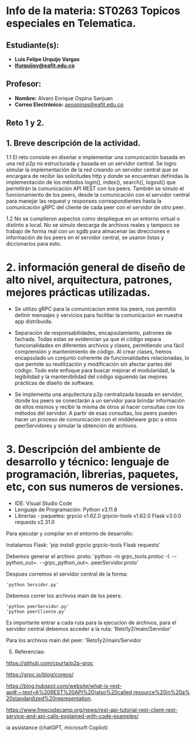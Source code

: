 # Info de la materia: ST0263 Topicos especiales en Telematica.

## Estudiante(s):
- **Luis Felipe Urquijo Vargas** 
- **lfurquijov@eafit.edu.co** 

## Profesor:
- **Nombre:** Alvaro Enrique Ospina Sanjuan
- **Correo Electrónico:** aeospinas@eafit.edu.co

## Reto 1 y 2.

## 1. Breve descripción de la actividad.

1.1 El reto consiste en diseñar e implementar una comunicación basada en una red p2p no estructurada y basada en un servidor central. Se logro simular la implementación de la red creando un servidor central que se encargara de recibir las solicitudes http y donde se encuentran definidas la implementación de los métodos login(), index(), search(), logout() que permitirán la comunicación API REST con los peers. También se simulo el funcionamiento de los peers, desde la comunicación con el servidor central para manejar las request y responses correspondientes hasta la comunicación gRPC del cliente de cada peer con el servidor de otro peer. 

1.2 No se cumplieron aspectos como despliegue en un entorno virtual o distinto a local. No se simulo descarga de archivos reales y tampoco se trabajo de forma real con un sgdb para almacenar las direcciones e información de los peers en el servidor central, se usaron listas y diccionarios para esto.

# 2. información general de diseño de alto nivel, arquitectura, patrones, mejores prácticas utilizadas.

- Se utilizo gRPC para la comunicacion entre los peers, nos permitio definir mensajes y servicios para facilitar la comunicacion en nuestra app distribuida.

- Separación de responsabilidades, encapsulamiento, patrones de fachada. Todas estas se evidencian ya que el código separa funcionalidades en diferentes archivos y clases, permitiendo una fácil comprensión y mantenimiento de código. Al crear clases, hemos encapsulado un conjunto coherente de funcionalidades relacionadas, lo que permite su reutilización y modificación sin afectar partes del código. Todo este enfoque para buscar mejorar el modularidad, la legibilidad y la mantenibilidad del código siguiendo las mejores prácticas de diseño de software.

- Se implementa una arquitectura p2p centralizada basada en servidor, donde los peers se conectarán a un servidor para brindar información de ellos mismos y recibir la misma de otros al hacer consultas con los métodos del servidor. A partir de esas consultas, los peers pueden hacer un proceso de comunicación con el middelware grpc a otros peerServidores y simular la obtención de archivos.

# 3. Descripción del ambiente de desarrollo y técnico: lenguaje de programación, librerias, paquetes, etc, con sus numeros de versiones.


- IDE: Visual Studio Code
- Lenguaje de Programación: Python v3.11.8
- Librerías - paquetes: 
     grpcio v1.62.0 
     grpcio-tools v1.62.0
     Flask v3.0.0
     requests v2.31.0

Para ejecutar y compilar en el entorno de desarrollo:

Instalamos Flask: 
   'pip install grpcio grpcio-tools Flask requests'

Debemos generar el archivo .proto:
    'python -m grpc_tools.protoc -I. --python_out=. --grpc_python_out=. peerServidor.proto'

Despues corremos el servidor central de la forma: 

    'python Servidor.py'

Debemos correr los archivos main de los peers:

    'python peerServidor.py'
    'python peerCliente.py'

Es importante entrar a cada ruta para la ejecucion de archivos, para el servidor central debemos acceder a la ruta:
                 'Reto1y2/main/Servidor'

Para los archivos main del peer:
                 'Reto1y2/main/Servidor

5. Referencias:

https://github.com/cpurta/p2p-grpc

https://grpc.io/blog/coreos/

https://blog.hubspot.com/website/what-is-rest-api#:~:text=A%20REST%20API%20(also%20called,resource%20in%20a%20standardized%20representation.

https://www.freecodecamp.org/news/rest-api-tutorial-rest-client-rest-service-and-api-calls-explained-with-code-examples/

ia assistance (chatGPT, microsoft Copilot)


